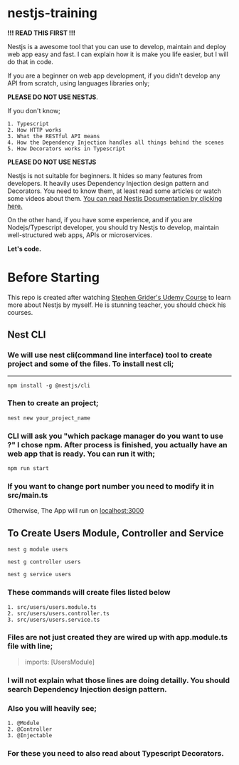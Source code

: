 # nestjs-training

**!!! READ THIS FIRST !!!**

Nestjs is a awesome tool that you can use to develop, maintain and deploy web app easy and fast. I can explain how it is make you life easier, but I will do that in code.

If you are a beginner on web app development, if you didn't develop any API from scratch, using languages libraries only;

**PLEASE DO NOT USE NESTJS**.

If you don't know;

    1. Typescript
    2. How HTTP works
    3. What the RESTful API means
    4. How the Dependency Injection handles all things behind the scenes
    5. How Decorators works in Typescript

**PLEASE DO NOT USE NESTJS**

Nestjs is not suitable for beginners. It hides so many features from developers. It heavily uses Dependency Injection design pattern and Decorators. You need to know them, at least read some articles or watch some videos about them. [You can read Nestjs Documentation by clicking here.](https://docs.nestjs.com)

On the other hand, if you have some experience, and if you are Nodejs/Typescript developer, you should try Nestjs to develop, maintain well-structured web apps, APIs or microservices.

**Let's code.**

# Before Starting
This repo is created after watching [Stephen Grider's Udemy Course](https://www.udemy.com/course/nestjs-the-complete-developers-guide/) to learn more about Nestjs by myself. He is stunning teacher, you should check his courses.

## Nest CLI
### We will use nest cli(command line interface) tool to create project and some of the files. To install nest cli;
---

```
npm install -g @nestjs/cli
```

### Then to create an project;
```
nest new your_project_name
```

### CLI will ask you "which package manager do you want to use ?" I chose npm. After process is finished, you actually have an web app that is ready. You can run it with;

```
npm run start
```

### If you want to change port number you need to modify it in src/main.ts
Otherwise, The App will run on [localhost:3000](localhost:3000)

## To Create Users Module, Controller and Service
```
nest g module users
```
```
nest g controller users
```
```
nest g service users
```

### These commands will create files listed below
    1. src/users/users.module.ts
    2. src/users/users.controller.ts
    3. src/users/users.service.ts

### Files are not just created they are wired up with app.module.ts file with line;
>imports: [UsersModule]

### I will not explain what those lines are doing detailly. You should search Dependency Injection design pattern.

### Also you will heavily see;
    1. @Module
    2. @Controller
    3. @Injectable

### For these you need to also read about Typescript Decorators.